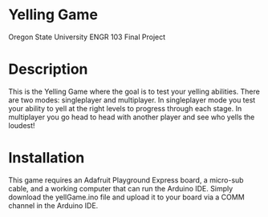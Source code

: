 # Yelling Game
Oregon State University ENGR 103 Final Project

# Description

This is the Yelling Game where the goal is to test your yelling abilities. There are two modes: singleplayer and multiplayer. In singleplayer mode you test your ability to yell at the right levels to progress through each stage. In multiplayer you go head to head with another player and see who yells the loudest!

# Installation

This game requires an Adafruit Playground Express board, a micro-sub cable, and a working computer that can run the Arduino IDE. Simply download the yellGame.ino file and upload it to your board via a COMM channel in the Arduino IDE.
